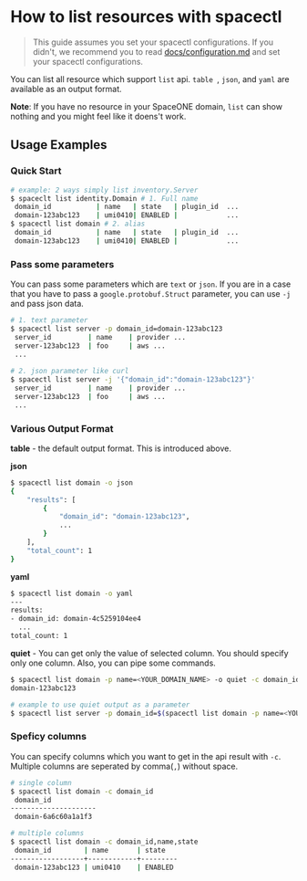 # How to list resources with spacectl

> This guide assumes you set your spacectl configurations. If you didn't, we recommend you to read [docs/configuration.md](docs/configuration.md) and set your spacectl configurations.

You can list all resource which support `list` api. `table `, `json`, and `yaml` are available as an output format. 

**Note**: If you have no resource in your SpaceONE domain, `list` can show nothing and you might feel like it doens't work.

## Usage Examples

### Quick Start

```bash
# example: 2 ways simply list inventory.Server
$ spaceclt list identity.Domain # 1. Full name
 domain_id           | name   | state   | plugin_id  ...
 domain-123abc123    | umi0410| ENABLED |            ...
$ spacectl list domain # 2. alias
 domain_id           | name   | state   | plugin_id  ...
 domain-123abc123    | umi0410| ENABLED |            ...
```

### Pass some parameters

You can pass some parameters which are `text` or `json`. If you are in a case that you have to pass a `google.protobuf.Struct` parameter, you can use `-j` and pass json data.

```bash
# 1. text parameter
$ spacectl list server -p domain_id=domain-123abc123
 server_id         | name    | provider ...
 server-123abc123  | foo     | aws ...
 ...
 
# 2. json parameter like curl
$ spacectl list server -j '{"domain_id":"domain-123abc123"}'
 server_id         | name    | provider ...
 server-123abc123  | foo     | aws ...
 ...
```



### Various Output Format

**table** - the default output format. This is introduced above.

**json**

```bash
$ spacectl list domain -o json
{
    "results": [
        {
            "domain_id": "domain-123abc123",
           	...
        }
    ],
    "total_count": 1
}
```

**yaml** 

```bash
$ spacectl list domain -o yaml
---
results:
- domain_id: domain-4c5259104ee4
  ...
total_count: 1
```

**quiet** - You can get only the value of selected column. You should specify only one column. Also, you can pipe some commands.

```bash
$ spacectl list domain -p name=<YOUR_DOMAIN_NAME> -o quiet -c domain_id
domain-123abc123

# example to use quiet output as a parameter
$ spacectl list server -p domain_id=$(spacectl list domain -p name=<YOUR_DOMAIN_NAME> -o quiet -c domain_id)
```



### Speficy columns

You can specify columns which you want to get in the api result with `-c`. Multiple columns are seperated by comma(`,`) without space.

```bash
# single column
$ spacectl list domain -c domain_id
 domain_id
---------------------
 domain-6a6c60a1a1f3

# multiple columns
$ spacectl list domain -c domain_id,name,state
 domain_id        | name       | state
------------------+------------+---------
 domain-123abc123 | umi0410    | ENABLED
```